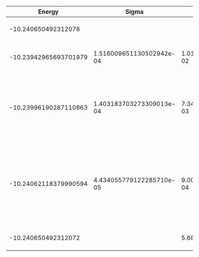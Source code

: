 | Energy                | Sigma                    | Energy Variance          | DOF | Einf              | Method                                                       | Reference |
|-----------------------|--------------------------|--------------------------|-----|-------------------|--------------------------------------------------------------|-----------|
| -10.240650492312078   |                          |                          | 5   | 2.666666666666667 | Exact diagonalization                                        | TODO: own code (ED) |
| -10.23942965693701979 | 1.516009651130502942e-04 | 1.015682635471489362e-02 | 5   | 2.666666666666667 | VMC Determinant Slater-Jastrow (RBM) Ansatz                  | TODO: ask Imelda |
| -10.23996190287110863 | 1.403183703273309013e-04 | 7.349369269982601940e-03 | 5   | 2.666666666666667 | VMC Determinant Slater-Jastrow (RBM) Ansatz with K=0 projections (symmetric wrt translations) | TODO: ask Imelda |
| -10.24062118379990594 | 4.434055779122285710e-05 | 9.009253641658748757e-04 | 5   | 2.666666666666667 | VMC Determinant Slater-Backflow-Jastrow (RBM) Ansatz with K=0 projections (symmetric wrt translations) | TODO: ask Imelda |
| -10.240650492312072   |                          | 5.684341886080802e-14    | 5   | 2.666666666666667 | DMRG (maxbonddim = 74)                                       | TODO: own code (DMRG) |
